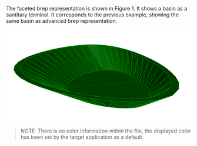 The faceted brep representation is shown in Figure 1. It shows a basin as a santitary terminal. It corresponds to the previous example, showing the same basin as advanced brep representation.

!["Basin brep"](../../../../figures/examples/basin_faceted_brep.png "Figure 1 &mdash; Faceted brep representation")

> NOTE&nbsp; There is no color information within the file, the displayed color has been set by the target application as a default.